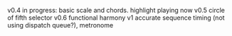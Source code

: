 v0.4 in progress: basic scale and chords. highlight playing now
v0.5 circle of fifth selector
v0.6 functional harmony
v1 accurate sequence timing (not using dispatch queue?), metronome
